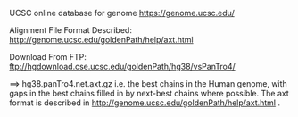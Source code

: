UCSC online database for genome
https://genome.ucsc.edu/

Alignment File Format Described:
http://genome.ucsc.edu/goldenPath/help/axt.html

Download From FTP:
ftp://hgdownload.cse.ucsc.edu/goldenPath/hg38/vsPanTro4/

==> hg38.panTro4.net.axt.gz
i.e. the best chains in the Human genome, with gaps in the best
    chains filled in by next-best chains where possible.  The axt format is
    described in http://genome.ucsc.edu/goldenPath/help/axt.html .
